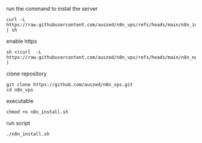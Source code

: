 run the command to instal the server
```
curl -L https://raw.githubusercontent.com/auszed/n8n_vps/refs/heads/main/n8n_install.sh | sh
```

enable https
```
sh <(curl  -L https://raw.githubusercontent.com/auszed/n8n_vps/refs/heads/main/n8n_ngrok.sh )
```


clone repository
```
git clone https://github.com/auszed/n8n_vps.git
cd n8n_vps
```

executable
```
chmod +x n8n_install.sh
```
run script
```
./n8n_install.sh
```
